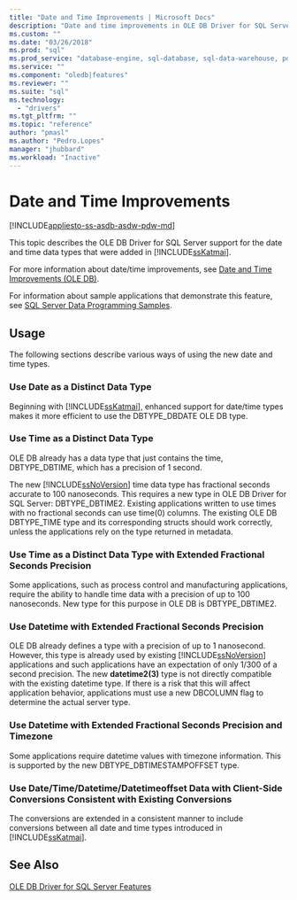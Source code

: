 ```yaml
---
title: "Date and Time Improvements | Microsoft Docs"
description: "Date and time improvements in OLE DB Driver for SQL Server"
ms.custom: ""
ms.date: "03/26/2018"
ms.prod: "sql"
ms.prod_service: "database-engine, sql-database, sql-data-warehouse, pdw"
ms.service: ""
ms.component: "oledb|features"
ms.reviewer: ""
ms.suite: "sql"
ms.technology: 
  - "drivers"
ms.tgt_pltfrm: ""
ms.topic: "reference"
author: "pmasl"
ms.author: "Pedro.Lopes"
manager: "jhubbard"
ms.workload: "Inactive"
---
```

# Date and Time Improvements
[!INCLUDE[appliesto-ss-asdb-asdw-pdw-md](../../../includes/appliesto-ss-asdb-asdw-pdw-md.md)]

  This topic describes the OLE DB Driver for SQL Server support for the date and time data types that were added in [!INCLUDE[ssKatmai](../../../includes/sskatmai-md.md)].  
  
 For more information about date/time improvements, see [Date and Time Improvements &#40;OLE DB&#41;](../../oledb/ole-db-date-time/date-and-time-improvements-ole-db.md).  
  
 For information about sample applications that demonstrate this feature, see [SQL Server Data Programming Samples](http://msftdpprodsamples.codeplex.com/).  
  
## Usage  
 The following sections describe various ways of using the new date and time types.  
  
### Use Date as a Distinct Data Type  
 Beginning with [!INCLUDE[ssKatmai](../../../includes/sskatmai-md.md)], enhanced support for date/time types makes it more efficient to use the DBTYPE_DBDATE OLE DB type.  
  
### Use Time as a Distinct Data Type  
 OLE DB already has a data type that just contains the time, DBTYPE_DBTIME, which has a precision of 1 second.
  
 The new [!INCLUDE[ssNoVersion](../../../includes/ssnoversion-md.md)] time data type has fractional seconds accurate to 100 nanoseconds. This requires a new type in OLE DB Driver for SQL Server: DBTYPE_DBTIME2. Existing applications written to use times with no fractional seconds can use time(0) columns. The existing OLE DB DBTYPE_TIME type and its corresponding structs should work correctly, unless the applications rely on the type returned in metadata.  
  
### Use Time as a Distinct Data Type with Extended Fractional Seconds Precision  
 Some applications, such as process control and manufacturing applications, require the ability to handle time data with a precision of up to 100 nanoseconds. New type for this purpose in OLE DB is DBTYPE_DBTIME2.  
  
### Use Datetime with Extended Fractional Seconds Precision  
 OLE DB already defines a type with a precision of up to 1 nanosecond. However, this type is already used by existing [!INCLUDE[ssNoVersion](../../../includes/ssnoversion-md.md)] applications and such applications have an expectation of only 1/300 of a second precision. The new **datetime2(3)** type is not directly compatible with the existing datetime type. If there is a risk that this will affect application behavior, applications must use a new DBCOLUMN flag to determine the actual server type.    
  
### Use Datetime with Extended Fractional Seconds Precision and Timezone  
 Some applications require datetime values with timezone information. This is supported by the new DBTYPE_DBTIMESTAMPOFFSET type.
  
### Use Date/Time/Datetime/Datetimeoffset Data with Client-Side Conversions Consistent with Existing Conversions  
 The conversions are extended in a consistent manner to include conversions between all date and time types introduced in [!INCLUDE[ssKatmai](../../../includes/sskatmai-md.md)].  
  
## See Also  
 [OLE DB Driver for SQL Server Features](../../oledb/features/oledb-driver-for-sql-server-features.md)  
  
  
